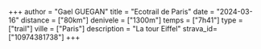 +++
author = "Gael GUEGAN"
title = "Ecotrail de Paris"
date = "2024-03-16"
distance = ["80km"]
denivele = ["1300m"]
temps = ["7h41"]
type = ["trail"]
ville = ["Paris"]
description = "La tour Eiffel"
strava_id=["10974381738"]
+++